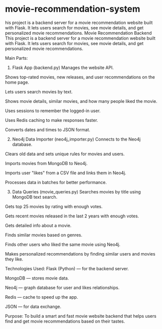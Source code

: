 # movie-recommendation-system
his project is a backend server for a movie recommendation website built with Flask. It lets users search for movies, see movie details, and get personalized movie recommendations.
Movie Recommendation Backend
This project is a backend server for a movie recommendation website built with Flask. It lets users search for movies, see movie details, and get personalized movie recommendations.

Main Parts:
1. Flask App (backend.py)
Manages the website API.

Shows top-rated movies, new releases, and user recommendations on the home page.

Lets users search movies by text.

Shows movie details, similar movies, and how many people liked the movie.

Uses sessions to remember the logged-in user.

Uses Redis caching to make responses faster.

Converts dates and times to JSON format.

2. Neo4j Data Importer (neo4j_importer.py)
Connects to the Neo4j database.

Clears old data and sets unique rules for movies and users.

Imports movies from MongoDB to Neo4j.

Imports user "likes" from a CSV file and links them in Neo4j.

Processes data in batches for better performance.

3. Data Queries (movie_queries.py)
Searches movies by title using MongoDB text search.

Gets top 25 movies by rating with enough votes.

Gets recent movies released in the last 2 years with enough votes.

Gets detailed info about a movie.

Finds similar movies based on genres.

Finds other users who liked the same movie using Neo4j.

Makes personalized recommendations by finding similar users and movies they like.

Technologies Used:
Flask (Python) — for the backend server.

MongoDB — stores movie data.

Neo4j — graph database for user and likes relationships.

Redis — cache to speed up the app.

JSON — for data exchange.

Purpose:
To build a smart and fast movie website backend that helps users find and get movie recommendations based on their tastes.
